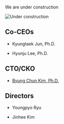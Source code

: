 We are under construction

![Under construction](https://cdn.pixabay.com/photo/2018/03/31/23/41/site-3279650_1280.jpg)



## Co-CEOs

* Kyungtaek Jun, Ph.D.

* Hyunju Lee, Ph.D.

## CTO/CKO

* [Byung Chun Kim, Ph.D.](./people/bckim.html)

## Directors

* Youngpyo Ryu

* Jinhee Kim
